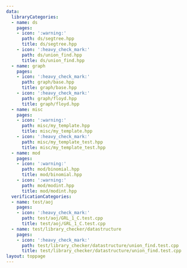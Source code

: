 ```yaml
---
data:
  libraryCategories:
  - name: ds
    pages:
    - icon: ':warning:'
      path: ds/segtree.hpp
      title: ds/segtree.hpp
    - icon: ':heavy_check_mark:'
      path: ds/union_find.hpp
      title: ds/union_find.hpp
  - name: graph
    pages:
    - icon: ':heavy_check_mark:'
      path: graph/base.hpp
      title: graph/base.hpp
    - icon: ':heavy_check_mark:'
      path: graph/floyd.hpp
      title: graph/floyd.hpp
  - name: misc
    pages:
    - icon: ':warning:'
      path: misc/my_template.hpp
      title: misc/my_template.hpp
    - icon: ':heavy_check_mark:'
      path: misc/my_template_test.hpp
      title: misc/my_template_test.hpp
  - name: mod
    pages:
    - icon: ':warning:'
      path: mod/binomial.hpp
      title: mod/binomial.hpp
    - icon: ':warning:'
      path: mod/modint.hpp
      title: mod/modint.hpp
  verificationCategories:
  - name: test/aoj
    pages:
    - icon: ':heavy_check_mark:'
      path: test/aoj/GRL_1_C.test.cpp
      title: test/aoj/GRL_1_C.test.cpp
  - name: test/library_checker/datastructure
    pages:
    - icon: ':heavy_check_mark:'
      path: test/library_checker/datastructure/union_find.test.cpp
      title: test/library_checker/datastructure/union_find.test.cpp
layout: toppage
---
```

